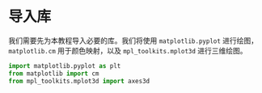 # 导入库

我们需要先为本教程导入必要的库。我们将使用 `matplotlib.pyplot` 进行绘图，`matplotlib.cm` 用于颜色映射，以及 `mpl_toolkits.mplot3d` 进行三维绘图。

```python
import matplotlib.pyplot as plt
from matplotlib import cm
from mpl_toolkits.mplot3d import axes3d
```
